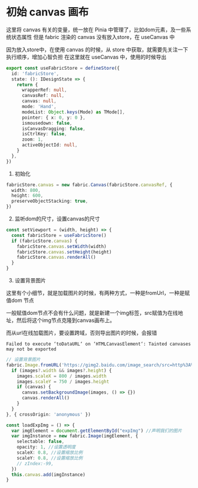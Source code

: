 # 初始 canvas 画布

这里将 canvas 有关的变量，统一放在 Pinia 中管理了，比如dom元素，及一些系统状态属性
但是 fabric 渲染的 canvas 没有放入store，在 useCanvas 中

因为放入store中，在使用 canvas 的时候，从 store 中获取，就需要先关注一下执行顺序，增加心智负担
在这里就在 useCanvas 中，使用的时候导出

```ts
export const useFabricStore = defineStore({
  id: 'fabricStore',
  state: (): IDesignState => {
    return {
      wrapperRef: null,
      canvasRef: null,
      canvas: null,
      mode: 'Hand',
      modeList: Object.keys(Mode) as TMode[],
      pointer: { x: 0, y: 0 },
      ismousedown: false,
      isCanvasDragging: false,
      isCtrlKey: false,
      zoom: 1,
      activeObjectId: null,
    }
  },
})
```
1. 初始化

```ts
fabricStore.canvas = new fabric.Canvas(fabricStore.canvasRef, {
  width: 800,
  height: 600,
  preserveObjectStacking: true,
})
```
2. 监听dom的尺寸，设置canvas的尺寸

```ts
const setViewport = (width, height) => {
  const fabricStore = useFabricStore()
  if (fabricStore.canvas) {
    fabricStore.canvas.setWidth(width)
    fabricStore.canvas.setHeight(height)
    fabricStore.canvas.renderAll()
  }
}
```

3. 设置背景图片

这里有个小细节，就是加载图片的时候，有两种方式，一种是fromUrl，一种是赋值dom 节点

一般赋值dom节点不会有什么问题，就是新建一个img标签，src赋值为在线地址，然后将这个img节点克隆到canvas画布上。

而从url在线加载图片，要设置跨域，否则导出图片的时候，会报错

`Failed to execute ‘toDataURL‘ on ‘HTMLCanvasElement‘: Tainted canvases may not be exported`

```ts
// 设置背景图片
fabric.Image.fromURL('https://gimg2.baidu.com/image_search/src=http%3A%2F%2Fwww.sj456.cn%2Fuploadfile%2F2015%2F0915%2F20150915151423_82523.jpg&refer=http%3A%2F%2Fwww.sj456.cn&app=2002&size=f9999,10000&q=a80&n=0&g=0n&fmt=auto?sec=1669279685&t=336908e6ab263840da7d180324c57406', (images) => {
  if (images?.width && images?.height) {
    images.scaleX = 800 / images.width
    images.scaleY = 750 / images.height
    if (canvas) {
      canvas.setBackgroundImage(images, () => {})
      canvas.renderAll()
    }
  }
}, { crossOrigin: 'anonymous' })
```

```ts
const loadExpImg = () => {
  var imgElement = document.getElementById("expImg") //声明我们的图片
  var imgInstance = new fabric.Image(imgElement, {
    selectable: false,
    opacity: 1, //设置透明度
    scaleX: 0.8, //设置缩放比例
    scaleY: 0.8, //设置缩放比例
    // zIndex:-99,
  })
  this.canvas.add(imgInstance)
}
```

